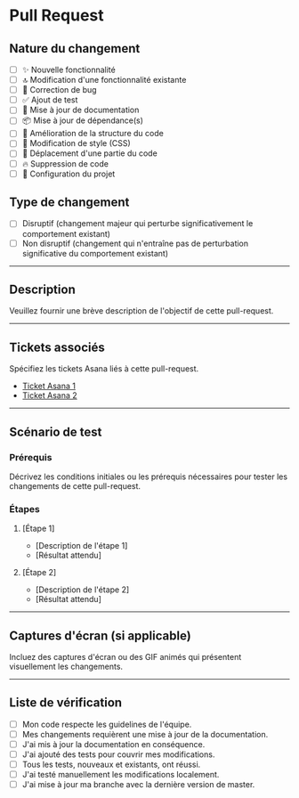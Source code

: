 # Pull Request

## Nature du changement
<!--- Cochez la case correspondante à la nature du changement que votre code introduit : -->
- [ ] ✨ Nouvelle fonctionnalité
- [ ] 🔝 Modification d'une fonctionnalité existante
- [ ] 🐛 Correction de bug
- [ ] ✅ Ajout de test
- [ ] 📝 Mise à jour de documentation
- [ ] 📦 Mise à jour de dépendance(s)
- [ ] 🎨 Amélioration de la structure du code
- [ ] 💄 Modification de style (CSS)
- [ ] 🚚 Déplacement d'une partie du code
- [ ] 🔥 Suppression de code
- [ ] 🔧 Configuration du projet

## Type de changement
<!--- Cochez la case correspondante au type de changement que votre code introduit : -->
- [ ] Disruptif (changement majeur qui perturbe significativement le comportement existant)
- [ ] Non disruptif (changement qui n'entraîne pas de perturbation significative du comportement existant)

--- 
## Description
Veuillez fournir une brève description de l'objectif de cette pull-request.

--- 

## Tickets associés
Spécifiez les tickets Asana liés à cette pull-request.

- [Ticket Asana 1](https://app.asana.com/0/123/456)
- [Ticket Asana 2](https://app.asana.com/0/123/456)

--- 

## Scénario de test

### Prérequis
Décrivez les conditions initiales ou les prérequis nécessaires pour tester les changements de cette pull-request.

### Étapes
1. [Étape 1]
    - [Description de l'étape 1]
    - [Résultat attendu]

2. [Étape 2]
    - [Description de l'étape 2]
    - [Résultat attendu]
--- 

## Captures d'écran (si applicable)
Incluez des captures d'écran ou des GIF animés qui présentent visuellement les changements.

--- 

## Liste de vérification
- [ ] Mon code respecte les guidelines de l'équipe.
- [ ] Mes changements requièrent une mise à jour de la documentation.
- [ ] J'ai mis à jour la documentation en conséquence.
- [ ] J'ai ajouté des tests pour couvrir mes modifications.
- [ ] Tous les tests, nouveaux et existants, ont réussi.
- [ ] J'ai testé manuellement les modifications localement.
- [ ] J'ai mise à jour ma branche avec la dernière version de master.
